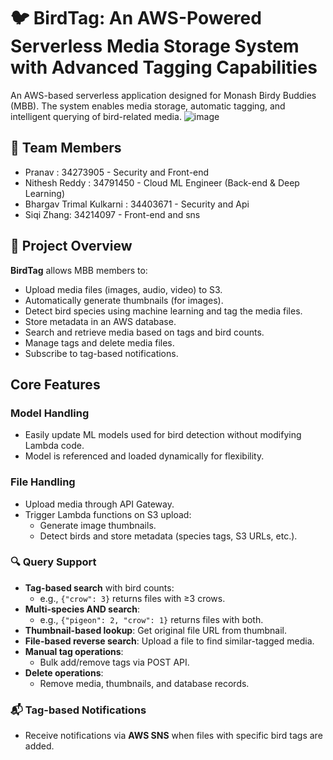 # 🐦 BirdTag: An AWS-Powered Serverless Media Storage System with Advanced Tagging Capabilities

An AWS-based serverless application designed for Monash Birdy Buddies (MBB). The system enables media storage, automatic tagging, and intelligent querying of bird-related media.
![image](https://github.com/Pranav-coder88/Monash-FIT5225-A2/blob/main/Architecture/AWS-Group-A2.png)
## 👥 Team Members

- Pranav : 34273905 - Security and Front-end
- Nithesh Reddy : 34791450 - Cloud ML Engineer (Back-end & Deep Learning)
- Bhargav Trimal Kulkarni : 34403671 - Security and Api
- Siqi Zhang: 34214097 - Front-end and sns

## 📌 Project Overview

**BirdTag** allows MBB members to:

- Upload media files (images, audio, video) to S3.
- Automatically generate thumbnails (for images).
- Detect bird species using machine learning and tag the media files.
- Store metadata in an AWS database.
- Search and retrieve media based on tags and bird counts.
- Manage tags and delete media files.
- Subscribe to tag-based notifications.

## Core Features

### Model Handling

- Easily update ML models used for bird detection without modifying Lambda code.
- Model is referenced and loaded dynamically for flexibility.

### File Handling

- Upload media through API Gateway.
- Trigger Lambda functions on S3 upload:
  - Generate image thumbnails.
  - Detect birds and store metadata (species tags, S3 URLs, etc.).

### 🔍 Query Support

- **Tag-based search** with bird counts:
  - e.g., `{"crow": 3}` returns files with ≥3 crows.
- **Multi-species AND search**:
  - e.g., `{"pigeon": 2, "crow": 1}` returns files with both.
- **Thumbnail-based lookup**: Get original file URL from thumbnail.
- **File-based reverse search**: Upload a file to find similar-tagged media.
- **Manual tag operations**:
  - Bulk add/remove tags via POST API.
- **Delete operations**:
  - Remove media, thumbnails, and database records.

### 📬 Tag-based Notifications

- Receive notifications via **AWS SNS** when files with specific bird tags are added.
